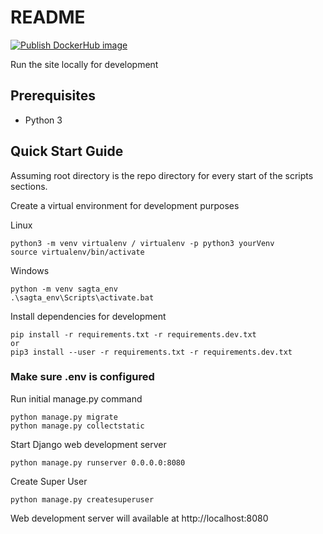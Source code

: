 # README

[![Publish DockerHub image](https://github.com/GordonFleming/SAGTAwebsite/actions/workflows/build-push-docker.yml/badge.svg)](https://github.com/GordonFleming/SAGTAwebsite/actions/workflows/build-push-docker.yml)

Run the site locally for development

## Prerequisites

- Python 3

## Quick Start Guide

Assuming root directory is the repo directory for every start of the scripts sections.

Create a virtual environment for development purposes

Linux
```shell script
python3 -m venv virtualenv / virtualenv -p python3 yourVenv
source virtualenv/bin/activate
```

Windows
```shell script
python -m venv sagta_env
.\sagta_env\Scripts\activate.bat
```

Install dependencies for development

```shell script
pip install -r requirements.txt -r requirements.dev.txt
or
pip3 install --user -r requirements.txt -r requirements.dev.txt
```

### Make sure .env is configured

Run initial manage.py command

```shell script
python manage.py migrate
python manage.py collectstatic
```

Start Django web development server

```shell script
python manage.py runserver 0.0.0.0:8080
```

Create Super User

``` shell script
python manage.py createsuperuser
```

Web development server will available at http://localhost:8080
